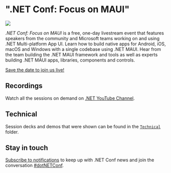 # ".NET Conf: Focus on MAUI" 
[![](Creative/FSharp%20550x182.png)](https://focus.dotnetconf.net)

*.NET Conf: Focus on MAUI* is a free, one-day livestream event that features speakers from the community and Microsoft teams working on and using .NET Multi-platform App UI. Learn how to build native apps for Android, iOS, macOS and Windows with a single codebase using .NET MAUI. Hear from the team building the .NET MAUI framework and tools as well as experts building .NET MAUI apps, libraries, components and controls.

[Save the date to join us live!](https://focus.dotnetconf.net)

## Recordings 
Watch all the sessions on demand on [.NET YouTube Channel](https://www.youtube.com/watch?v=vc22hoUorzA).

## Technical
Session decks and demos that were shown can be found in the [`Technical`](Technical) folder. 

## Stay in touch
[Subscribe to notifications](http://eepurl.com/gvEhgX) to keep up with .NET Conf news and join the conversation [#dotNETConf](https://twitter.com/search?q=%23dotnetconf).
